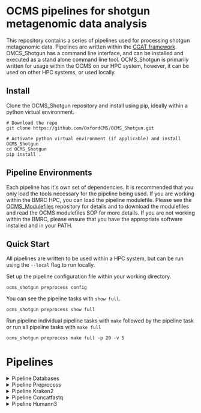 # OCMS pipelines for shotgun metagenomic data analysis
This repository contains a series of pipelines used for processing shotgun metagenomic data. Pipelines are written within the [CGAT framework](https://github.com/cgat-developers/cgat-core). OMCS_Shotgun has a command line interface, and can be installed and executed as a stand alone command line tool. OCMS_Shotgun is primarily written for usage within the OCMS on our HPC system, however, it can be used on other HPC systems, or used locally.

## Install
Clone the OCMS_Shotgun repository and install using pip, ideally within a python virtual environment.

```
# Download the repo
git clone https://github.com/OxfordCMS/OCMS_Shotgun.git

# Activate python virtual environment (if applicable) and install OCMS_Shotgun
cd OCMS_Shotgun
pip install .
```

## Pipeline Environments
Each pipeline has it's own set of dependencies. It is recommended that you only load the tools necessary for the pipeline being used. If you are working within the BMRC HPC, you can load the pipeline modulefile. Please see the [OCMS_Modulefiles](https://github.com/OxfordCMS/OCMS_Modulefiles) repository for details and to download the modulefiles and read the OCMS modulefiles SOP for more details. If you are not working within the BMRC, please ensure that you have the appropriate software installed and in your PATH.

## Quick Start
All pipelines are written to be used within a HPC system, but can be run using the `--local` flag to run locally. 

Set up the pipeline configuration file within your working directory.

```
ocms_shotgun preprocess config
```

You can see the pipeline tasks with `show full`. 

```
ocms_shotgun preprocess show full
```

Run pipeline individual pipeline tasks with `make` followed by the pipeline task or run all pipeline tasks with `make full`

```
ocms_shotgun preprocess make full -p 20 -v 5
```

# Pipelines

<details>
  <summary>Pipeline Databases</summary>

Each pipeline requires certain databases and indexes to run. For consistency between members of the group and to ensure compatibility with the different tool chains on the BMRC we have developed pipeline_databases. The pipeline is designed to either download pre-built index files (e.g. kraken2) or to download flat files and index them with a particular tool.

### Dependencies

The software dependencies are the same as for the pipelines below. If you are working on BMRC then please also see [OCMS_Modulefiles](https://github.com/OxfordCMS/OCMS_Modulefiles) for an explanation of how to set up your environment.

### Configuration

To create a pipeline.yml file for configuration type

```
ocms_shotgun databases config
```

Edit this file with versions of software for database creation.

### Run pipeline_databases

There are no inout files specified as the task dependencies are created on the fly. If you only want to create databases for a single pipeline then you can use, for example,

```
ocms_shotgun databases make buildPreprocessDatabases
```

which will build the databases for the preprocess pipeline. If you want to produce databases for every pipeline in OCMS_Shotgun repository then you can use

```
ocms_shotgun databases make full
```

Note that some database files that are downloaded from various repositories are very large and so may take some hours to download.

### Output

The structure of the output for the "full" pipeline is as follows:
```
microbiome/
|--genomes/
|  |-human/
|    |-build/
|      |-build.fa.gz
|   |-mouse/
|     |-build
|       |-build.fa.gz
|
|--SRPRISM/
|  |-human/
|    |-build/
|      |-GCC-version/
|        |-srprism-version/
|          |-build.srprism*
|  |-mouse 
|    |-build/
|      |-GCC-version/
|        |-srprism-version/
|          |-build.srprism*
|
|--bmtool/
|  |-human/
|    |-build/
|      |-GCC-version/
|        |-bmtool-version/
|          |-build.bitmask
|  |-mouse 
|    |-build/
|      |-GCC-version/
|        |-bmtool-version/
|          |-build.bitmask
|
|--kraken2/
|   |-kraken2-version/
|     |-database_version/
|       |-database_files
|
|--sortmerna/
|  |-GCC-version/
|    |-sortmerna-version/
|      |-rrna/
|        |-smr_*.fasta
|      |-index/
|        |-smr_*.db
```
</details>

<details>
  <summary>Pipeline Preprocess</summary>

## Pipeline Preprocess
This pipeline pre-processes shotgun metagenome or metatranscriptome data. It performes the following:

* summarise raw input read counts
* remove duplicate sequences with Cdhit
* removeAdapters with Trimmomatic
* remove rRNA with SortMeRNA
* remove host reads with SortMeRNA
* mask low complexity reads with bmtagger
* summrise preprocessed read counts

### Dependencies

Software requirements:

| Software      |
|---------------|
| CDHIT         |
| CDHITauxtools |
| SortMeRNA     |
| bmtagger      |
| BBMap         |
| SAMtools      |
| SRPRISM       |
| Trimmomatic   |

If using OCMS_Modulefiles you can simply load the modules:

```
module load pipelines/preprocess
```

### Configuration
Initiate the configuration file.

```
ocms_shotgun preprocess config
```

### Input files
Pipeline preprocess takes in single or paired end reads. Input files should use the notation `fastq.1.gz`, `fastq.2.gz`. Input files should be located in the working directory, alternatively, an input directory called `input.dir` can be specified in the yml with:

```
# pipeline.yml
location_fastq: 1
```

### Pipeline tasks

```
Task = "mkdir('read_count_summary.dir')   before pipeline_preprocess.countInputReads "
Task = 'pipeline_preprocess.countInputReads'
Task = "mkdir('reads_deduped.dir')   before pipeline_preprocess.removeDuplicates "
Task = 'pipeline_preprocess.removeDuplicates'
Task = "mkdir('reads_adaptersRemoved.dir')   before pipeline_preprocess.removeAdapters "
Task = 'pipeline_preprocess.removeAdapters'
Task = "mkdir('reads_rrnaRemoved.dir')   before pipeline_preprocess.removeRibosomalRNA "
Task = 'pipeline_preprocess.removeRibosomalRNA'
Task = "mkdir('reads_hostRemoved.dir')   before pipeline_preprocess.removeHost "
Task = 'pipeline_preprocess.removeHost'                                                 
Task = "mkdir('reads_dusted.dir')   before pipeline_preprocess.maskLowComplexity "
Task = 'pipeline_preprocess.maskLowComplexity'
Task = 'pipeline_preprocess.countOutputReads'
Task = 'pipeline_preprocess.collateReadCounts'
Task = 'pipeline_preprocess.summarizeReadCounts'
Task = 'pipeline_preprocess.full'         
```

### Run pipeline_preprocess
The pipeline must have input fastq files with the notation `.fastq.1.gz` and `pipeline.yml` in working directory. Set the number of jobs `-p` equal to the number of samples.

```
ocms_shotgun preprocess make full -p 20 -v 5
```

### Output
```
# Summary of reads remaining after each task
processing_summary.tsv

# output reads after serial filtering steps
reads_dusted.dir/

```

</details>

<details>
  <summary>Pipeline Kraken2</summary>

## Pipeline Kraken2
Uses Kraken2 to classify paired-end reads
Uses Bracken to estimate abundances at every taxonomic level
Uses Taxonkit to generate a taxonomy file listing taxonomic lineage in mpa style

### Dependencies
Taxonkit requires NCBI taxonomy files, which can be downloaded from the [NCBI FTP](https://ftp.ncbi.nlm.nih.gov/pub/taxonomy/taxdump.tar.gz). Path to directory of taxonomy files is specified in the `taxdump` parameter in the yml. 

Software requirements:

| Software	|
|---------------|
| Kraken2	|
| Bracken       |
| taxonkit	|


If using OCMS_Modulefiles you can simply load the modules:

```
module load pipelines/kraken2

```

### Configuration
Initiate the configuration file.

```
ocms_shotgun kraken2 config
```

### Input files
Pipeline kraken2 takes in single or paired end reads. Input files should use the notation `fastq.1.gz`, `fastq.2.gz`. Input files should be located in the working directory.

### Pipeline tasks

```
Task = "mkdir('taxonomy.dir')   before pipeline_kraken2.translateTaxonomy "
Task = "mkdir('bracken.dir')   before pipeline_kraken2.runBracken "
Task = 'pipeline_kraken2.runBracken'
Task = 'pipeline_kraken2.checkBrackenLevels'
Task = 'pipeline_kraken2.mergeBracken'
Task = 'pipeline_kraken2.translateTaxonomy'
Task = 'pipeline_kraken2.full'
```

### Run pipeline_kraken2
The pipeline must have input fastq files with the notation `.fastq.1.gz` and `pipeline.yml` in working directory. Set the number of jobs `-p` to 7 times the number of samples (so Bracken can be run on all taxonomic levels in parallel), however please be mindful of the number of jobs.

```
ocms_shotgun kraken2 -p 140 -v 5
```

### Output
```
# classified reads
kraken.dir/

# estimated abundances
bracken.dir/

# showing taxonomy as mpa-styled lineages
taxonomy.dir/

# counts with taxonomy information added as feature names
counts.dir/
```

</details>


<details>
  <summary>Pipeline Concatfastq</summary>

## Pipeline Concatfastq
This pipelines concatenates paired-end reads into one file. This is helpful when running Humann3.

### Dependencies
No dependencies

### Configuration
No configuration file needed

### Input files
Paired end reads should end in the notation `fastq.1.gz` and `fastq.2.gz`. Input files located in working directory.

### Run pipeline_concatfastq
Set number of jobs `-p` to the number of samples

```
ocms_shotgun concatfastq make full -p 20 -v 5
```

### Output
Concatenated fastq files located in `concat.dir/`

</details>

<details>
  <summary>Pipeline Humann3</summary>

## Pipeline Humann3
This pipeline performs functional profiling of fastq files using Humann3.

### Dependencies
This pipeline was written for Humann3 v3.8 and Metaphlan 3.1. If you're not working within BMRC, Humann3 and Metaphlan3 need to be installed according to their developers' instructions. 

Software requirements:

| Software	|
|---------------|
| Bowtie2       |
| MetaPhlAn     |
| humann        |
| DIAMOND       |
| R             |
| Pandoc        |

If using OCMS_Modulefiles you can simply load the modules:

```
module load pipelines/humann3
```

### Configuration
Initiate configuration file

```
ocms_shotgun humann3 config
```

### Input files
Humann3 takes in single end reads. If you have paired-end reads, paired-ends need to be concatenated into one file. Concatenating paired-end fastqs can be done with ` pipeline_concatfastq`. Input files should end in the notation `fastq.gz`, located in the working directory.

### Pipeline tasks

```
Task = "mkdir('humann3.dir')   before pipeline_humann3.runHumann3 "
Task = 'pipeline_humann3.runHumann3'
Task = 'pipeline_humann3.mergePathCoverage'
Task = 'pipeline_humann3.mergePathAbundance'
Task = 'pipeline_humann3.mergeGeneFamilies'
Task = 'pipeline_humann3.mergeMetaphlan'
Task = 'pipeline_humann3.splitMetaphlan'
```

### Run pipeline_humann3
Set number of jobs `-p` to number of samples.

```
ocms_shotgun humann3 make full -p 20 -v 5
```

### Output
Humann3 outputs for each sample are in their respective sample directories under `humann.dir`.
Humann3 outputs are automatically compressed once they are created. Metaphlan taxa abundances (`<sample>_metaphlan_bugs_list.tsv.gz` are moved out of the temporary direcory created by Humann3 and compressed. Metaphlan taxa abundances are split according by taxonomic levels. Each of the Humann3 outputs for all samples are merged into their respective files `merged_genefamilies.tsv`, `merged_pathabundance.tsv`, `merged_pathcoverage.tsv`, `merged_metaphlan.tsv`.

```
humann.dir/
    |- sample1/
    |- sample2/
    ...
    |- samplen/
        |- samplen_genefamilies.tsv.gz
	|- samplen_pathabundance.tsv.gz
	|- samplen_pathcoverage.tsv.gz
	|- samplen_metaphlan_bugs_list.tsv.gz
	|- samplen_humann_temp.tar.gz
    |- merged_genefamilies.tsv
    |- merged_metaphlan.tsv
    |- merged_metaphlan_class.tsv
    |- merged_metaphlan_family.tsv
    |- merged_metaphlan_genus.tsv
    |- merged_metaphlan_order.tsv
    |- merged_metaphlan_phylum.tsv
    |- merged_metaphlan_species.tsv
    |- merged_pathabundance.tsv
    |- merged_pathcoverage.tsv
```

### Report
Generate a report on humann3 results

```
ocms_shotgun humann3 make build_report
```

</details>